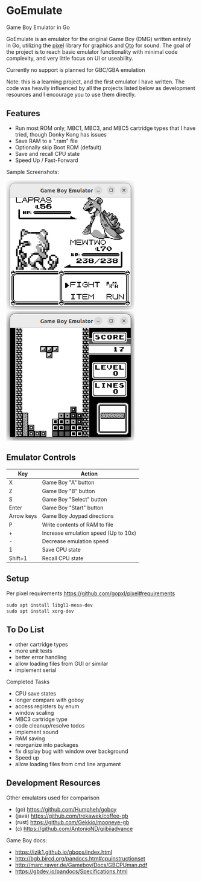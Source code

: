 # GoEmulate
Game Boy Emulator in Go

GoEmulate is an emulator for the original Game Boy (DMG) written entirely in Go, utilizing the [pixel](https://github.com/gopxl/pixel) library for graphics and [Oto](https://github.com/ebitengine/oto) for sound. The goal of the project is to reach basic emulator functionality with minimal code complexity, and very little focus on UI or useability.

Currently no support is planned for GBC/GBA emulation

Note: this is a learning project, and the first emulator I have written. The code was heavily influenced by all the projects listed below as development resources and I encourage you to use them directly.

Features
---

- Run most ROM only, MBC1, MBC3, and MBC5 cartridge types that I have tried, though Donky Kong has issues
- Save RAM to a ".ram" file
- Optionally skip Boot ROM (default)
- Save and recall CPU state
- Speed Up / Fast-Forward



Sample Screenshots:

![Pokemon Yellow](docs/pokemon_yellow_emulator.png)
![Tetris](docs/tetris_emulator.png)



Emulator Controls
---

Key         | Action
------------|----------
 X          | Game Boy "A" button
 Z          | Game Boy "B" button
 S          | Game Boy "Select" button
 Enter      | Game Boy "Start" button
 Arrow keys | Game Boy Joypad directions
 P          | Write contents of RAM to file
 \+         | Increase emulation speed (Up to 10x)
 \-         | Decrease emulation speed
 1          | Save CPU state
 Shift+1    | Recall CPU state


Setup
-----
Per pixel requirements https://github.com/gopxl/pixel#requirements
```
sudo apt install libgl1-mesa-dev
sudo apt install xorg-dev
```


To Do List
----------
- other cartridge types
- more unit tests
- better error handling
- allow loading files from GUI or similar
- implement serial

Completed Tasks
- CPU save states
- longer compare with goboy
- access registers by enum
- window scaling
- MBC3 cartridge type
- code cleanup/resolve todos
- implement sound
- RAM saving
- reorganize into packages
- fix display bug with window over background
- Speed up
- allow loading files from cmd line argument


Development Resources
---
Other emulators used for comparison
- (go) https://github.com/Humpheh/goboy
- (java) https://github.com/trekawek/coffee-gb
- (rust) https://github.com/Gekkio/mooneye-gb
- (c) https://github.com/AntonioND/giibiiadvance

Game Boy docs:
- https://izik1.github.io/gbops/index.html
- http://bgb.bircd.org/pandocs.htm#cpuinstructionset
- http://marc.rawer.de/Gameboy/Docs/GBCPUman.pdf
- https://gbdev.io/pandocs/Specifications.html
